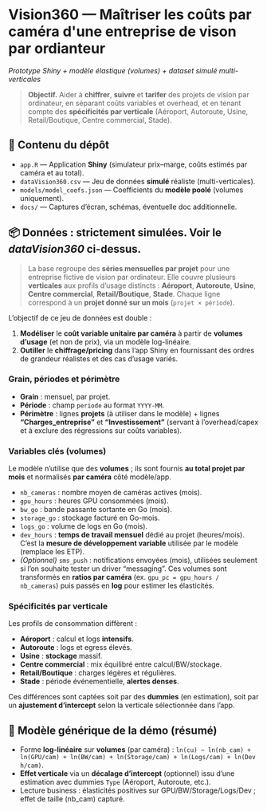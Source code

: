 # Vision360 — Maîtriser les coûts par caméra d'une entreprise de vison par ordianteur
*Prototype Shiny + modèle élastique (volumes) + dataset simulé multi-verticales*

> **Objectif.** Aider à **chiffrer**, **suivre** et **tarifer** des projets de vision par ordinateur, en séparant coûts variables et overhead, et en tenant compte des **spécificités par verticale** (Aéroport, Autoroute, Usine, Retail/Boutique, Centre commercial, Stade).

## 🔎 Contenu du dépôt
- `app.R` — Application **Shiny** (simulateur prix–marge, coûts estimés par caméra et au total).
- `dataVision360.csv` — Jeu de données **simulé** réaliste (multi-verticales).
- `models/model_coefs.json` — Coefficients du **modèle poolé** (volumes uniquement).
- `docs/` — Captures d’écran, schémas, éventuelle doc additionnelle.

## 📦 Données : strictement **simulées**. Voir le *dataVision360* ci-dessus.
> La base regroupe des **séries mensuelles par projet** pour une entreprise fictive de vision par ordinateur. Elle couvre plusieurs **verticales** aux profils d’usage distincts : **Aéroport**, **Autoroute**, **Usine**, **Centre commercial**, **Retail/Boutique**, **Stade**. Chaque ligne correspond à un **projet donné sur un mois** (`projet × période`).

L’objectif de ce jeu de données est double :

1. **Modéliser** le **coût variable unitaire par caméra** à partir de **volumes d’usage** (et non de prix), via un modèle log-linéaire.
2. **Outiller** le **chiffrage/pricing** dans l’app Shiny en fournissant des ordres de grandeur réalistes et des cas d’usage variés.


### Grain, périodes et périmètre

* **Grain** : mensuel, par projet.
* **Période** : champ `periode` au format `YYYY-MM`.
* **Périmètre** : lignes **projets** (à utiliser dans le modèle) + lignes **“Charges\_entreprise”** et **“Investissement”** (servant à l’overhead/capex et à exclure des régressions sur coûts variables).

### Variables clés (volumes)

Le modèle n’utilise que des **volumes** ; ils sont fournis **au total projet par mois** et normalisés **par caméra** côté modèle/app.

* `nb_cameras` : nombre moyen de caméras actives (mois).
* `gpu_hours` : heures GPU consommées (mois).
* `bw_go` : bande passante sortante en Go (mois).
* `storage_go` : stockage facturé en Go-mois.
* `logs_go` : volume de logs en Go (mois).
* `dev_hours` : **temps de travail mensuel** dédié au projet (heures/mois). C’est la **mesure de développement variable** utilisée par le modèle (remplace les ETP).
* *(Optionnel)* `sms_push` : notifications envoyées (mois), utilisées seulement si l’on souhaite tester un driver “messaging”.
Ces volumes sont transformés en **ratios par caméra** (ex. `gpu_pc = gpu_hours / nb_cameras`) puis passés en **log** pour estimer les élasticités.

### Spécificités par verticale 

Les profils de consommation diffèrent :
* **Aéroport** : calcul et logs **intensifs**.
* **Autoroute** : logs et egress élevés.
* **Usine** : **stockage** massif.
* **Centre commercial** : mix équilibré entre calcul/BW/stockage.
* **Retail/Boutique** : charges légères et régulières.
* **Stade** : période événementielle, **alertes denses**.

Ces différences sont captées soit par des **dummies** (en estimation), soit par un **ajustement d’intercept** selon la verticale sélectionnée dans l’app.


## 🧠 Modèle générique de la démo (résumé)
- Forme **log-linéaire** sur **volumes** (par caméra) : `ln(cu) ~ ln(nb_cam) + ln(GPU/cam) + ln(BW/cam) + ln(Storage/cam) + ln(Logs/cam) + ln(Dev h/cam)`.
- **Effet verticale** via un **décalage d’intercept** (optionnel) issu d’une estimation avec dummies `Type` (Aéroport, Autoroute, etc.).
- Lecture business : élasticités positives sur GPU/BW/Storage/Logs/Dev ; effet de taille (nb_cam) capturé.
